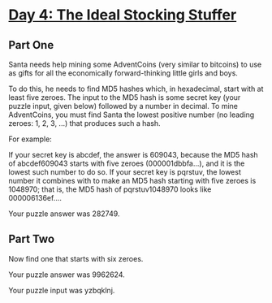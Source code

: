 # [Day 4: The Ideal Stocking Stuffer](https://adventofcode.com/2015/day/4)

## Part One

Santa needs help mining some AdventCoins (very similar to bitcoins) to use as gifts for all the economically forward-thinking little girls and boys.

To do this, he needs to find MD5 hashes which, in hexadecimal, start with at least five zeroes. The input to the MD5 hash is some secret key (your puzzle input, given below) followed by a number in decimal. To mine AdventCoins, you must find Santa the lowest positive number (no leading zeroes: 1, 2, 3, ...) that produces such a hash.

For example:

If your secret key is abcdef, the answer is 609043, because the MD5 hash of abcdef609043 starts with five zeroes (000001dbbfa...), and it is the lowest such number to do so.
If your secret key is pqrstuv, the lowest number it combines with to make an MD5 hash starting with five zeroes is 1048970; that is, the MD5 hash of pqrstuv1048970 looks like 000006136ef....

Your puzzle answer was 282749.

## Part Two
Now find one that starts with six zeroes.

Your puzzle answer was 9962624.

Your puzzle input was yzbqklnj.
